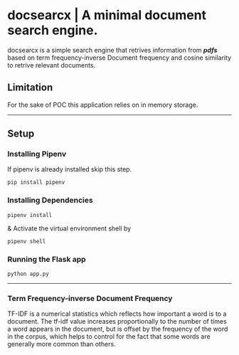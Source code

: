# docsearcx | A minimal document search engine.
docsearcx is a simple search engine that retrives information from ***pdfs*** based on term frequency-inverse Document frequency and cosine similarity to retrive relevant documents.


## Limitation
For the sake of POC this application relies on in memory storage.

---

## Setup
### Installing Pipenv
If pipenv is already installed skip this step.

```pip install pipenv```

### Installing Dependencies

```pipenv install```

& Activate the virtual environment shell by

```pipenv shell```

### Running the Flask app

```python app.py```

---

### Term Frequency-inverse Document Frequency
TF-IDF is a numerical statistics which reflects how important a word is to a document. The tf-idf value increases proportionally to the number of times a word appears in the document, but is offset by the frequency of the word in the corpus, which helps to control for the fact that some words are generally more common than others.